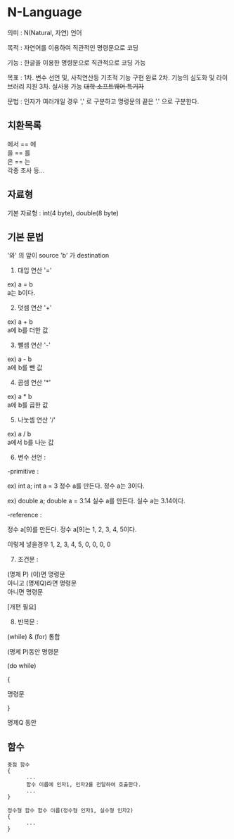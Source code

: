 # N-Language

의미 : N(Natural, 자연) 언어

목적 : 자연어를 이용하여 직관적인 명령문으로 코딩

기능 : 한글을 이용한 명령문으로 직관적으로 코딩 가능

목표 : 1차. 변수 선언 및, 사칙연산등 기초적 기능 구현 완료
      2차. 기능의 심도화 및 라이브러리 지원
      3차. 실사용 가능 ~~대학 소프트웨어 특기자~~

문법 : 인자가 여러개일 경우 ',' 로 구분하고 명령문의 끝은 '.' 으로 구분한다.

## 치환목록

에서 == 에  
을 == 를  
은 == 는   
각종 조사 등...

## 자료형

기본 자료형 : int(4 byte), double(8 byte)

## 기본 문법

'와' 의 앞이 source 'b' 가 destination

1. 대입 연산 '='

ex) a = b  
a는 b이다.

2. 덧셈 연산 '+'

ex) a + b  
a에 b를 더한 값

3. 뺄셈 연산 '-'

ex) a - b  
a에 b를 뺀 값

4. 곱셈 연산 '*'

ex) a * b  
a에 b를 곱한 값

5. 나눗셈 연산 '/'

ex) a / b  
a에서 b를 나눈 값

6. 변수 선언 :

-primitive :

ex) int a; int a = 3
정수 a를 만든다.
정수 a는 3이다.

ex) double a; double a = 3.14
실수 a를 만든다.
실수 a는 3.14이다.

-reference :

정수 a[9]를 만든다.
정수 a[9]는 1, 2, 3, 4, 5이다.

이렇게 넣을경우 1, 2, 3, 4, 5, 0, 0, 0, 0

7. 조건문 :

(명제 P) (이)면 명령문  
아니고 (명제Q)라면 명령문  
아니면 명령문

[개편 필요]

8. 반복문 :

(while) & (for) 통합

(명제 P)동안 명령문

(do while)

{

명령문

}

명제Q 동안

## 함수

```
중점 함수
{
      ...
      함수 이름에 인자1, 인자2를 전달하여 호출한다. 
      ...
}
```

```
정수형 함수 함수 이름(정수형 인자1, 실수형 인자2)
{
      ...
}
```
